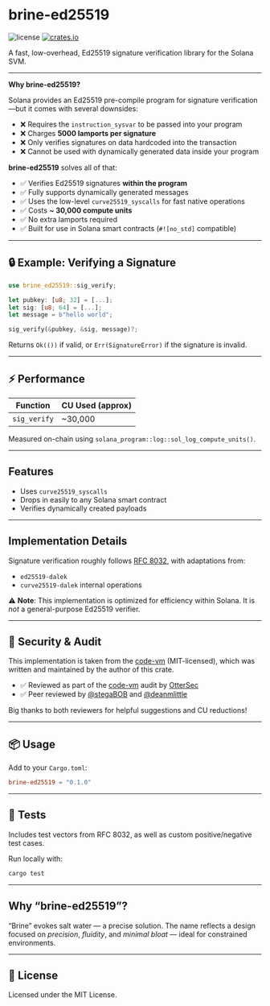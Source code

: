 # brine-ed25519

[license-image]: https://img.shields.io/badge/license-MIT-blue.svg?style=flat
![license][license-image]
[![crates.io](https://img.shields.io/crates/v/brine-ed25519.svg?style=flat)](https://crates.io/crates/brine-ed25519)

A fast, low-overhead, Ed25519 signature verification library for the Solana SVM.

---

**Why brine-ed25519?**

Solana provides an Ed25519 pre-compile program for signature verification—but it comes with several downsides:

- ❌ Requires the `instruction_sysvar` to be passed into your program  
- ❌ Charges **5000 lamports per signature**  
- ❌ Only verifies signatures on data hardcoded into the transaction  
- ❌ Cannot be used with dynamically generated data inside your program  

**brine-ed25519** solves all of that:

- ✅ Verifies Ed25519 signatures **within the program**  
- ✅ Fully supports dynamically generated messages  
- ✅ Uses the low-level `curve25519_syscalls` for fast native operations  
- ✅ Costs **~ 30,000 compute units**  
- ✅ No extra lamports required  
- ✅ Built for use in Solana smart contracts (`#![no_std]` compatible)  

---

## 🔒 Example: Verifying a Signature

```rust
use brine_ed25519::sig_verify;

let pubkey: [u8; 32] = [...];
let sig: [u8; 64] = [...];
let message = b"hello world";

sig_verify(&pubkey, &sig, message)?;
```

Returns `Ok(())` if valid, or `Err(SignatureError)` if the signature is invalid.

---

## ⚡ Performance

| Function     | CU Used (approx) |
|--------------|------------------|
| `sig_verify` | ~30,000          |

Measured on-chain using `solana_program::log::sol_log_compute_units()`.

---

## Features

- Uses `curve25519_syscalls`  
- Drops in easily to any Solana smart contract  
- Verifies dynamically created payloads  

---

## Implementation Details

Signature verification roughly follows [RFC 8032](https://datatracker.ietf.org/doc/html/rfc8032), with adaptations from:

- `ed25519-dalek`  
- `curve25519-dalek` internal operations  

⚠️ **Note**: This implementation is optimized for efficiency within Solana. It is *not* a general-purpose Ed25519 verifier.

---

## 🔐 Security & Audit

This implementation is taken from the [code-vm](https://github.com/code-payments/code-vm) (MIT-licensed), which was written and maintained by the author of this crate.

- ✅ Reviewed as part of the [code-vm](https://github.com/code-payments/code-vm) audit by [OtterSec](https://osec.io)  
- ✅ Peer reviewed by [@stegaBOB](https://github.com/stegaBOB) and [@deanmlittle](https://github.com/deanmlittle)  

Big thanks to both reviewers for helpful suggestions and CU reductions!

---

## 📦 Usage

Add to your `Cargo.toml`:

```toml
brine-ed25519 = "0.1.0"
```

---

## 🧪 Tests

Includes test vectors from RFC 8032, as well as custom positive/negative test cases.

Run locally with:

```bash
cargo test
```

---

## Why “brine-ed25519”?

“Brine” evokes salt water — a precise solution. The name reflects a design focused on _precision_, _fluidity_, and _minimal bloat_ — ideal for constrained environments.

---

## 🪪 License

Licensed under the MIT License.
